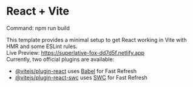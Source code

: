 # React + Vite
Command: npm run build

This template provides a minimal setup to get React working in Vite with HMR and some ESLint rules.<br/>
Live Preview: https://superlative-fox-dd7d5f.netlify.app
<br/>
Currently, two official plugins are available:

- [@vitejs/plugin-react](https://github.com/vitejs/vite-plugin-react/blob/main/packages/plugin-react/README.md) uses [Babel](https://babeljs.io/) for Fast Refresh
- [@vitejs/plugin-react-swc](https://github.com/vitejs/vite-plugin-react-swc) uses [SWC](https://swc.rs/) for Fast Refresh
